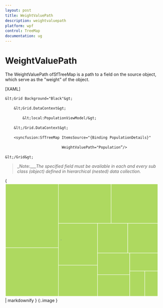 ```yaml
---
layout: post
title: WeightValuePath
description: weightvaluepath
platform: wpf
control: TreeMap
documentation: ug
---
```


# WeightValuePath

The WeightValuePath ofSfTreeMap is a path to a field on the source object, which serve as the "weight" of the object. 



[XAML]



    &lt;Grid Background="Black"&gt;

        &lt;Grid.DataContext&gt;

            &lt;local:PopulationViewModel/&gt;

        &lt;/Grid.DataContext&gt;

        <syncfusion:SfTreeMap ItemsSource="{Binding PopulationDetails}" 

                              WeightValuePath="Population”/>

    &lt;/Grid&gt;





> _Note:____The specified field must be available in each and every sub class (object) defined in hierarchical (nested) data collection._

{ ![](WeightValuePath_images/WeightValuePath_img1.png) | markdownify }
{:.image }


